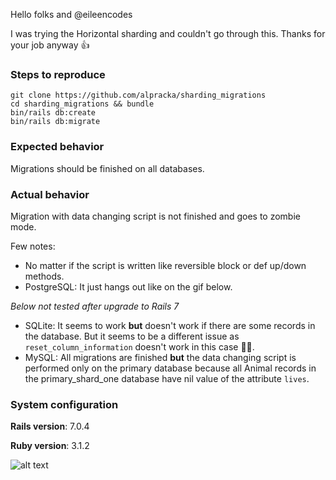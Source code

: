 Hello folks and @eileencodes

I was trying the Horizontal sharding and couldn't go through this. Thanks for your job anyway 👍

### Steps to reproduce
``` shell
git clone https://github.com/alpracka/sharding_migrations
cd sharding_migrations && bundle
bin/rails db:create
bin/rails db:migrate
```

### Expected behavior
Migrations should be finished on all databases.

### Actual behavior
Migration with data changing script is not finished and goes to zombie mode.

Few notes:
- No matter if the script is written like reversible block or def up/down methods.
- PostgreSQL:
It just hangs out like on the gif below.

*Below not tested after upgrade to Rails 7*
- SQLite:
It seems to work **but** doesn't work if there are some records in the database. But it seems to be a different issue as `reset_column_information` doesn't work in this case 🤷‍♂️.
- MySQL:
All migrations are finished **but** the data changing script is performed only on the primary database because all Animal records in the primary_shard_one database have nil value of the attribute `lives`.

### System configuration
**Rails version**: 7.0.4

**Ruby version**: 3.1.2

![alt text](https://timi.cz/system/sharding_migrations.gif "Demo")
